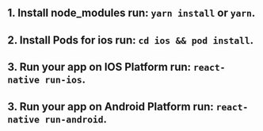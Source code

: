 ## 1. Install node_modules run: `yarn install` or `yarn`.

## 2. Install Pods for ios run: `cd ios && pod install`.

## 3. Run your app on IOS Platform run: `react-native run-ios`.

## 3. Run your app on Android Platform run: `react-native run-android`.
